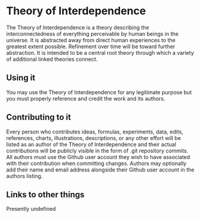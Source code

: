 # Theory of Interdependence
The Theory of Interdependence is a theory describing the interconnectedness of everything perceivable by human beings in the universe. It is abstracted away from direct human experiences to the greatest extent possible. Refinement over time will be toward further abstraction. It is intended to be a central root theory through which a variety of additional linked theories connect.

## Using it
You may use the Theory of Interdependence for any legitimate purpose but you must properly reference and credit the work and its authors.

## Contributing to it
Every person who contributes ideas, formulas, experiments, data, edits, references, charts, illustrations, descriptions, or any other effort will be listed as an author of the Theory of Interdependence and their actual contributions will be publicly visible in the form of .git repository commits. All authors must use the Github user account they wish to have associated with their contribution when committing changes. Authors may optionally add their name and email address alongside their Github user account in the authors listing.

## Links to other things
Presently undefined
